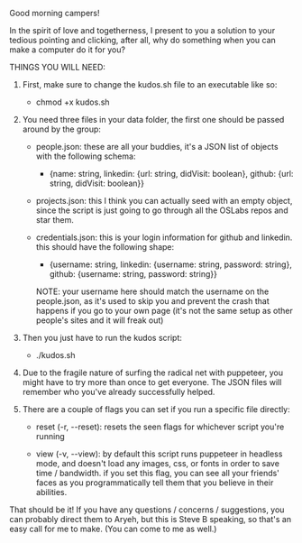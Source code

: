 Good morning campers!

In the spirit of love and togetherness, I present to you a solution to your tedious pointing and clicking, after all, why do something when you can make a computer do it for you?

THINGS YOU WILL NEED:

1. First, make sure to change the kudos.sh file to an executable like so:

   - chmod +x kudos.sh

2. You need three files in your data folder, the first one should be passed around by the group:

   - people.json: these are all your buddies, it's a JSON list of objects with the following schema:

     - {name: string, linkedin: {url: string, didVisit: boolean}, github: {url: string, didVisit: boolean}}

   - projects.json: this I think you can actually seed with an empty object, since the script is just going to go through all the OSLabs repos and star them.

   - credentials.json: this is your login information for github and linkedin. this should have the following shape:

     - {username: string, linkedin: {username: string, password: string}, github: {username: string, password: string}}

     NOTE: your username here should match the username on the people.json, as it's used to skip you and prevent the crash that happens if you go to your own page (it's not the same setup as other people's sites and it will freak out)

3. Then you just have to run the kudos script:

   - ./kudos.sh

4. Due to the fragile nature of surfing the radical net with puppeteer, you might have to try more than once to get everyone. The JSON files will remember who you've already successfully helped.

5. There are a couple of flags you can set if you run a specific file directly:

   - reset (-r, --reset): resets the seen flags for whichever script you're running

   - view (-v, --view): by default this script runs puppeteer in headless mode, and doesn't load any images, css, or fonts in order to save time / bandwidth. if you set this flag, you can see all your friends' faces as you programmatically tell them that you believe in their abilities.

That should be it! If you have any questions / concerns / suggestions, you can probably direct them to Aryeh, but this is Steve B speaking, so that's an easy call for me to make. (You can come to me as well.)
